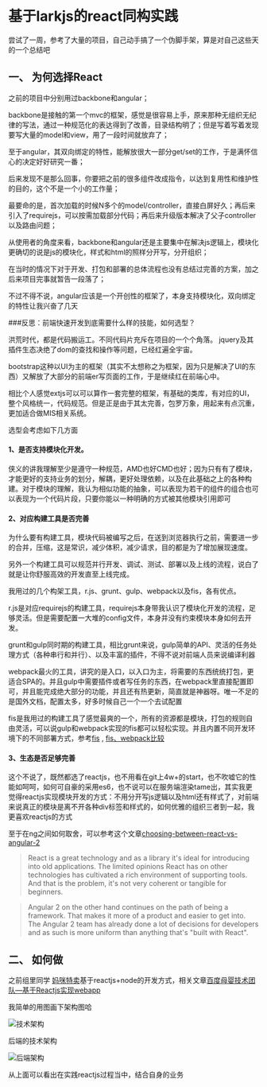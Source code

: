 # 基于larkjs的react同构实践

尝试了一周，参考了大量的项目，自己动手搞了一个伪脚手架，算是对自己这些天的一个总结吧

## 一、 为何选择React


之前的项目中分别用过backbone和angular；

backbone是接触的第一个mvc的框架，感觉是很容易上手，原来那种无组织无纪律的写法，通过一种规范化的表达得到了改善，目录结构明了；但是写着写着发现要写大量的model和view，用了一段时间就放弃了；

至于angular，其双向绑定的特性，能解放很大一部分get/set的工作，于是满怀信心的决定好好研究一番；

后来发现不是那么回事，你要把之前的很多组件改成指令，以达到复用性和维护性的目的，这个不是一个小的工作量；

最要命的是，首次加载的时候N多个的model/controller，直接白屏好久；再后来引入了requirejs，可以按需加载部分代码；再后来升级版本解决了父子controller以及路由问题；

从使用者的角度来看，backbone和angular还是主要集中在解决js逻辑上，模块化更确切的说是js的模块化，样式和html的照样分开写，分开组织；

在当时的情况下对于开发、打包和部署的总体流程也没有总结过完善的方案，加之后来项目完事就暂告一段落了；

不过不得不说，angular应该是一个开创性的框架了，本身支持模块化，双向绑定的特性让我兴奋了几天


###反思：前端快速开发到底需要什么样的技能，如何选型？

洪荒时代，都是代码搬运工。不同代码片充斥在项目的一个个角落。
jquery及其插件生态决绝了dom的查找和操作等问题，已经红遍全宇宙。

bootstrap这种以UI为主的框架（其实不太想称之为框架，因为只是解决了UI的东西）又解放了大部分的前端er写页面的工作，于是继续红在前端心中。

相比个人感觉extjs可以可以算作一套完整的框架，有基础的类库，有对应的UI，整个风格统一，代码规范。但是正是由于其太完善，包罗万象，用起来有点沉重，更加适合做MIS相关系统。

选型会考虑如下几方面

#### 1、是否支持模块化开发。

侠义的讲我理解至少是遵守一种规范，AMD也好CMD也好；因为只有有了模块，才能更好的支持业务的划分，解耦，更好处理依赖，以及在此基础之上的各种构建。对于模块的理解，我认为相似功能的抽象，可以表现为若干的组件的组合也可以表现为一个代码片段，只要你能以一种明确的方式被其他模块引用即可


#### 2、对应构建工具是否完善

为什么要有构建工具，模块代码被编写之后，在送到浏览器执行之前，需要进一步的合并，压缩，这是常识，减少体积，减少请求，目的都是为了增加展现速度。

另外一个构建工具可以规范并行开发、调试、测试、部署以及上线的流程，说白了就是让你舒服高效的开发直至上线完成。

我用过的几个构架工具，r.js、grunt、gulp、webpack以及fis，各有优点。


 r.js是对应requirejs的构建工具，requirejs本身带我认识了模块化开发的流程，足够灵活。但是需要配置一大堆的config文件，本身并没有约束模块本身如何去开发。


grunt和gulp同时期的构建工具，相比grunt来说，gulp简单的API、灵活的任务处理方式（各种串行和并行）、以及丰富的插件，不得不说对前端人员来说编译利器

webpack最火的工具，讲究的是入口，以入口为主，将需要的东西统统打包，更适合SPA的。并且gulp中需要插件或者写任务的东西，在webpack里直接配置即可，并且能完成绝大部分的功能，并且还有热更新，简直就是神器呀。唯一不足的是国外文档，配置太多，好多时候自己一个一个去试配置

fis是我用过的构建工具了感觉最爽的一个，所有的资源都是模块，打包的规则自由灵活，可以说gulp和webpack实现的fis都可以轻松实现。并且内置不同开发环境下的不同部署方式，参考[fis](fis.baidu.com)   ,  [fis、webpack比较](https://zhuanlan.zhihu.com/p/20933749)

#### 3、生态是否足够完善

这个不说了，既然都选了reactjs，也不用看在git上4w+的start，也不吹嘘它的性能如呵呵，如何可自豪的采用es6，也不说可以在服务端渲染tame出，其实我更觉得reactjs实现模块开发的方式：不用分开写js逻辑以及html还有样式了，对前端来说真正的模块是离不开各种div标签和样式的，如何优雅的组织三者到一起，我更喜欢reactjs的方式

至于在ng之间如何取舍，可以参考这个文章[choosing-between-react-vs-angular-2](http://react-etc.net/entry/choosing-between-react-vs-angular-2)

> React is a great technology and as a library it's ideal for introducing into old applications. The limited opinions React has on other technologies has cultivated a rich environment of supporting tools. And that is the problem, it's not very coherent or tangible for beginners.


>


> Angular 2 on the other hand continues on the path of being a framework. That makes it more of a product and easier to get into. The Angular 2 team has already done a lot of decisions for developers and as such is more uniform than anything that's "built with React".

## 二、 如何做

之前组里同学 [妈咪特卖](mami.baidu.com)基于reactjs+node的开发方式，相关文章[百度母婴技术团队—基于Reactjs实现webapp](https://github.com/my-fe/wiki/issues/1)

我简单的用图画下架构图哈

![技术架构](https://cloud.githubusercontent.com/assets/15227832/10684959/0657af3e-7986-11e5-92b7-c4b9164c0add.png)

后端的技术架构

![后端架构](https://cloud.githubusercontent.com/assets/15227832/10685018/e628db9c-7986-11e5-93bc-2dc1f0b871fd.png)


从上面可以看出在实践reactjs过程当中，结合自身的业务



